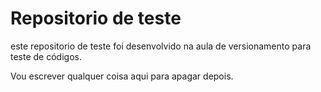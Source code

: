 # Repositorio de teste

este repositorio de teste foi desenvolvido  na aula de versionamento para teste de códigos.

Vou escrever qualquer coisa aqui para apagar depois.
